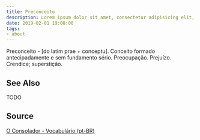 ```yaml
---
title: Preconceito
description: Lorem ipsum dolor sit amet, consectetur adipisicing elit, sed do eiusmod tempor incididunt ut labore et dolore magna aliqua.  TODO
date: 2019-02-01 19:00:00
tags:
- about
---
```


Preconceito - [do latim prae + conceptu]. Conceito formado antecipadamente e sem fundamento sério. Preocupação. Prejuízo. Crendice; superstição. 


## See Also
TODO

## Source
[O Consolador - Vocabulário (pt-BR)](http://www.oconsolador.com.br/linkfixo/vocabulario/principal.html)
